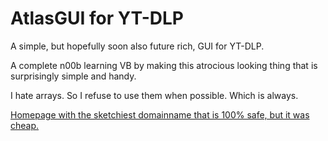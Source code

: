 # AtlasGUI for YT-DLP
A simple, but hopefully soon also future rich, GUI for YT-DLP.

A complete n00b learning VB by making this atrocious looking thing that is surprisingly simple and handy.

I hate arrays. So I refuse to use them when possible. Which is always.

[Homepage with the sketchiest domainname that is 100% safe, but it was cheap.](http://www.youtubetransfer.com)
